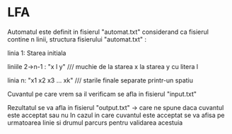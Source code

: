 # LFA
Automatul este definit in fisierul "automat.txt"
considerand ca fisierul contine n linii, structura fisierului "automat.txt" :

linia 1:         Starea initiala

liniile 2->n-1 : "x l y"           /// muchie de la starea x la starea y cu litera l

linia n:         "x1 x2 x3 ... xk" /// starile finale separate printr-un spatiu


Cuvantul pe care vrem sa il verificam se afla in fisierul "input.txt"

Rezultatul se va afla in fisierul "output.txt" -> care ne spune daca cuvantul este acceptat sau nu
In cazul in care cuvantul este acceptat se va afisa pe urmatoarea linie si drumul parcurs pentru validarea acestuia

